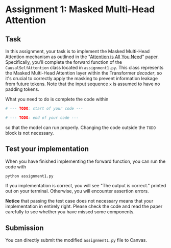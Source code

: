 # Assignment 1: Masked Multi-Head Attention

## Task
In this assignment, your task is to implement the Masked Multi-Head Attention mechanism as outlined in the "[Attention is All You Need](https://arxiv.org/pdf/1706.03762)" paper.
Specifically, you'll complete the forward function of the `CausalSelfAttention` class located in `assignment1.py`.
This class represents the Masked Multi-Head Attention layer within the Transformer *decoder*, so it's crucial to correctly apply the masking to prevent information leakage from future tokens.
Note that the input sequence `x` is assumed to have no padding tokens.

What you need to do is complete the code within
```python
# --- TODO: start of your code ---

# --- TODO: end of your code ---
```
so that the model can run properly.
Changing the code outside the `TODO` block is not necessary.


## Test your implementation

When you have finished implementing the forward function, you can run the code with
```python
python assignment1.py
```

If you implementation is correct, you will see "The output is correct." printed out on your terminal.
Otherwise, you will encounter assertion errors.

**Notice** that passing the test case does not necessary means that your implementation in entirely right.
Please check the code and read the paper carefully to see whether you have missed some components.


## Submission

You can directly submit the modified `assignment1.py` file to Canvas.
